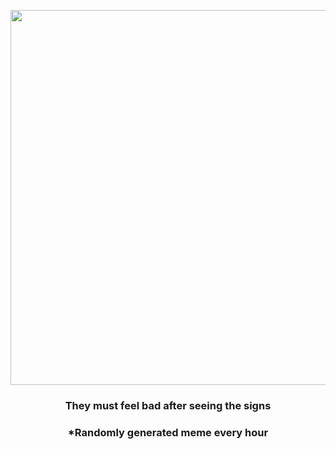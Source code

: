 <p align="center">
        <img src="https://i.redd.it/cyxtyfwwgds91.jpg" width="600" height="600">
        </p>
        <h3 align="center">They must feel bad after seeing the signs</h3>
        <h3 align="center">*Randomly generated meme every hour</h3>
    